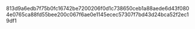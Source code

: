 813d9a6edb7f75b0fc16742be7200206f0d1c738650ceb1a88aede6d43f0804e0765ca88fd55bee200c067f6ae0e1145ecec57307f7bd43d24bca52f2ec19df1
